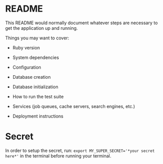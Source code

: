 # README

This README would normally document whatever steps are necessary to get the
application up and running.

Things you may want to cover:

* Ruby version

* System dependencies

* Configuration

* Database creation

* Database initialization

* How to run the test suite

* Services (job queues, cache servers, search engines, etc.)

* Deployment instructions

# Secret

In order to setup the secret, run:
        `export MY_SUPER_SECRET='*your secret here*'` 
 in the terminal before running your terminal.

